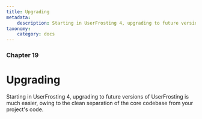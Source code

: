 ```yaml
---
title: Upgrading
metadata:
    description: Starting in UserFrosting 4, upgrading to future versions of UserFrosting is much easier, owing to the clean separation of the core codebase from your project's code.
taxonomy:
    category: docs
---
```


### Chapter 19

# Upgrading

Starting in UserFrosting 4, upgrading to future versions of UserFrosting is much easier, owing to the clean separation of the core codebase from your project's code.
